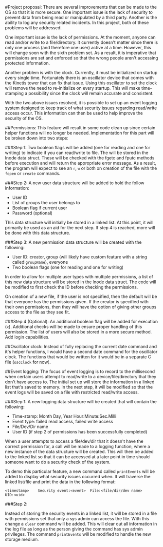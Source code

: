 #Project proposal:
There are several improvements that can be made to the OS so that it is more secure. One important issue is the lack of security to prevent data from being read or manipulated by a third party. Another is the ability to log any security related incidents. In this project, both of these problems will be addressed.

One important issue is the lack of permissions. At the moment, anyone can read and/or write to a file/directory. It currently doesn't matter since there is only one process (and therefore one user) active at a time. However, this will change soon with the sixth problem set. As a result, it is imperative that permissions are set and enforced so that the wrong people aren't accessing protected information.

Another problem is with the clock. Currently, it must be initialized on startup every single time. Fortunately there is an oscillator device that comes with the Kinetis tower that can fix that issue. Using this oscillator to set the clock will remove the need to re-initialize on every startup. This will make time-stamping a possibility since the clock will remain accurate and consistent.

With the two above issues resolved, it is possible to set up an event logging system designed to keep track of what security issues regarding read/write access occur. This information can then be used to help improve the security of the OS.

##Permissions:
This feature will result in some code clean up since certain helper functions will no longer be needed. Implementation for this part will be broken down into two steps:

###Step 1:
Two boolean flags will be added (one for reading and one for writing) to indicate if you can read/write to file. The will be stored in the Inode data struct. These will be checked with the fgetc and fputc methods before execution and will return the appropriate error message. As a result, the program will expect to see an `r`, `w` or both on creation of the file with the `fopen` or `create` commands.

###Step 2:
A new user data structure will be added to hold the follow information:

- User ID
- List of groups the user belongs to
- Boolean flag if current user
- Password (optional)

This data structure will initially be stored in a linked list. At this point, it will primarily be used as an aid for the next step. If step 4 is reached, more will be done with this data structure.

###Step 3:
A new permission data structure will be created with the following:

- User ID: creator, group (will likely have custom feature with a string called `groupName`), everyone
- Two boolean flags (one for reading and one for writing)

In order to allow for multiple user types with multiple permissions, a list of this new data structure will be stored in the Inode data struct. The code will be modified to first check the ID before checking the permissions.

On creation of a new file, if the user is not specified, then the default will be that everyone has the permissions given. If the creator is specified with their own permissions, then they will have the option of giving other groups access to the file as they see fit.

###Step 4 (Optional):
An additional boolean flag will be added for execution (`x`). Additional checks will be made to ensure proper handling of this permission. The list of users will also be stored in a more secure method. Add login capabilities.

##Oscillator clock:
Instead of fully replacing the current date command and it's helper functions, I would have a second date command for the oscillator clock. The functions that would be written for it would be in a separate C file (`oscClock` for now). 

##Event logging:
The focus of event logging is to record to the millisecond when certain users attempt to read/write to a device/file/directory that they don't have access to. The initial set up will store the information in a linked list that's saved to memory. In the next step, it will be modified so that the event logs will be saved on a file with restricted read/write access.

###Step 1:
A new logging data structure will be created that will contain the following:

- Time-stamp: Month Day, Year Hour:Minute:Sec.Milli
- Event type: failed read access, failed write access
- File/Dev/Dir name
- User ID (if step 2 of permissions has been successfully completed)

When a user attempts to access a file/dev/dir that it doesn't have the correct permission for, a call will be made to a logging function, where a new instance of the data structure will be created. This will then be added to the linked list so that it can be accessed at a later point in time should someone want to do a security check of the system.

To demo this particular feature, a new command called `printEvents` will be added to display what security issues occurred when. It will traverse the linked list/file and print the data in the following format:

`<timestamp>	Security event:<event>	File:<file/dir/dev name>	UID:<uid>`

###Step 2:

Instead of storing the security events in a linked list, it will be stored in a file with permissions set that only a sys admin can access the file. With this change a `clear` command will be added. This will clear out all information in the log file as long as the person giving the command has sys admin privileges. The command `printEvents` will be modified to handle the new storage medium.


